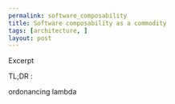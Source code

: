```yaml
---
permalink: software_composability
title: Software composability as a commodity
tags: [architecture, ]
layout: post
---
```

Excerpt

TL;DR :

ordonancing
lambda
